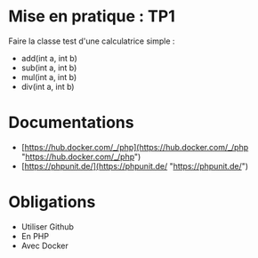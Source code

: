 # Mise en pratique : TP1 

Faire la classe test d'une calculatrice simple :
 - add(int a, int b)
 - sub(int a, int b)
 - mul(int a, int b)
 - div(int a, int b)

# Documentations 

 - [https://hub.docker.com/_/php](https://hub.docker.com/_/php "https://hub.docker.com/_/php")
 - [https://phpunit.de/](https://phpunit.de/ "https://phpunit.de/")

# Obligations 

 - Utiliser Github
 - En PHP
 - Avec Docker


